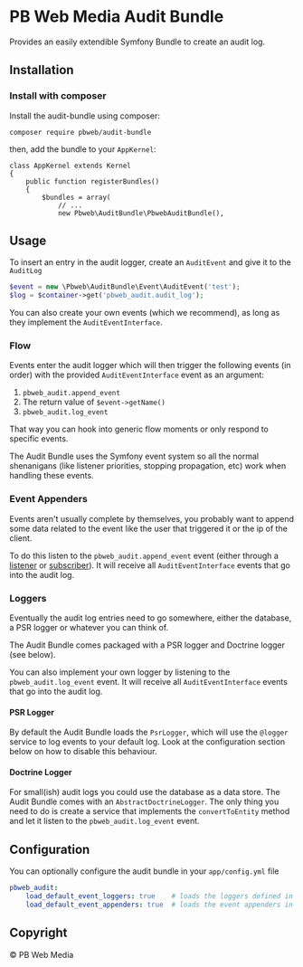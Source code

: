 # PB Web Media Audit Bundle
Provides an easily extendible Symfony Bundle to create an audit log.

## Installation
### Install with composer
Install the audit-bundle using composer:

```
composer require pbweb/audit-bundle
```

then, add the bundle to your `AppKernel`:

    class AppKernel extends Kernel
    {
        public function registerBundles()
        {
            $bundles = array(
                // ...
                new Pbweb\AuditBundle\PbwebAuditBundle(),

## Usage
To insert an entry in the audit logger, create an `AuditEvent` and give it to the `AuditLog`

```php
$event = new \Pbweb\AuditBundle\Event\AuditEvent('test');
$log = $container->get('pbweb_audit.audit_log');
```

You can also create your own events (which we recommend), as long as they implement the `AuditEventInterface`.

### Flow
Events enter the audit logger which will then trigger the following events (in order) with the provided `AuditEventInterface` event as an argument:
1. `pbweb_audit.append_event`
1. The return value of `$event->getName()`
1. `pbweb_audit.log_event`

That way you can hook into generic flow moments or only respond to specific events.

The Audit Bundle uses the Symfony event system so all the normal shenanigans (like listener priorities, stopping propagation, etc) work when handling these events. 

### Event Appenders
Events aren't usually complete by themselves, you probably want to append some data related to the event like the user that triggered it or the ip of the client.

To do this listen to the `pbweb_audit.append_event` event (either through a [listener](http://symfony.com/doc/current/event_dispatcher.html#creating-an-event-listener)
or [subscriber](http://symfony.com/doc/current/event_dispatcher.html#creating-an-event-subscriber)).
It will receive all `AuditEventInterface` events that go into the audit log.

### Loggers
Eventually the audit log entries need to go somewhere, either the database, a PSR logger or whatever you can think of.

The Audit Bundle comes packaged with a PSR logger and Doctrine logger (see below).

You can also implement your own logger by listening to the `pbweb_audit.log_event` event.
It will receive all `AuditEventInterface` events that go into the audit log.

#### PSR Logger
By default the Audit Bundle loads the `PsrLogger`, which will use the `@logger` service to log events to your default log.
Look at the configuration section below on how to disable this behaviour.

#### Doctrine Logger
For small(ish) audit logs you could use the database as a data store.
The Audit Bundle comes with an `AbstractDoctrineLogger`.
The only thing you need to do is create a service that implements the `convertToEntity` method and let it listen to the `pbweb_audit.log_event` event.

## Configuration

You can optionally configure the audit bundle in your `app/config.yml` file

```yaml
pbweb_audit:
    load_default_event_loggers: true    # loads the loggers defined in Pbweb/AuditBundle/Resources/config/default/loggers.yml
    load_default_event_appenders: true  # loads the event appenders in Pbweb/AuditBundle/Resources/config/default/appenders.yml 
```

## Copyright

© PB Web Media

